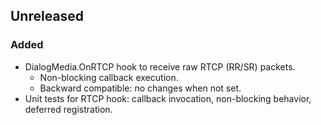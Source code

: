 ## Unreleased

### Added
- DialogMedia.OnRTCP hook to receive raw RTCP (RR/SR) packets.
  - Non-blocking callback execution.
  - Backward compatible: no changes when not set.
- Unit tests for RTCP hook: callback invocation, non-blocking behavior, deferred registration.


